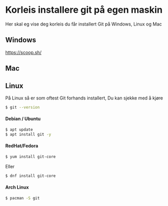 # Korleis installere git på egen maskin

Her skal eg vise deg korleis du får installert Git på Windows, Linux og Mac

## Windows

https://scoop.sh/

## Mac


## Linux

På Linux så er som oftest Git forhands installert,
Du kan sjekke med å kjøre 

```Bash
$ git --version
```

#### Debian / Ubuntu

```bash
$ apt update
$ apt install git -y
```

#### RedHat/Fedora

```bash
$ yum install git-core
```

Eller 


```bash
$ dnf install git-core
```



#### Arch Linux

```bash
$ pacman -S git
```




```bash

```